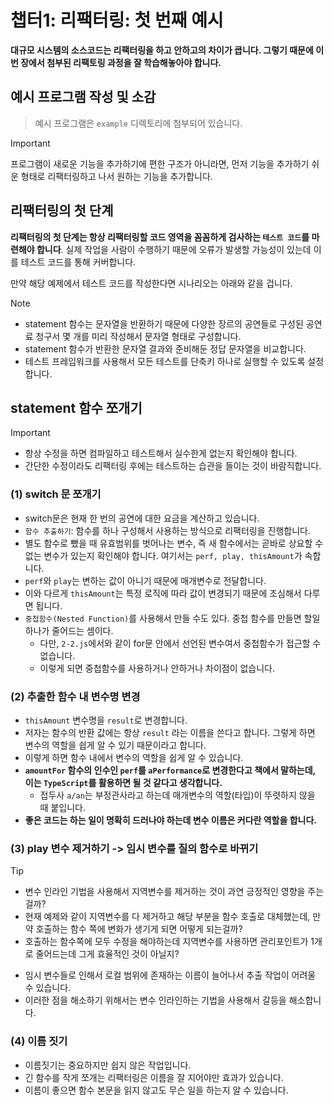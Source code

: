 # 챕터1: 리팩터링: 첫 번째 예시

**대규모 시스템의 소스코드는 리팩터링을 하고 안하고의 차이가 큽니다. 그렇기 때문에 이번 장에서 첨부된 리팩토링 과정을 잘 학습해놓아야 합니다.**

## 예시 프로그램 작성 및 소감

> 예시 프로그램은 `example` 디렉토리에 첨부되어 있습니다.

> [!IMPORTANT]
>
> 프로그램이 새로운 기능을 추가하기에 편한 구조가 아니라면, 먼저 기능을 추가하기 쉬운 형태로 리팩터링하고 나서 원하는 기능을 추가합니다.

## 리팩터링의 첫 단계

**리팩터링의 첫 단계는 항상 리팩터링할 코드 영역을 꼼꼼하게 검사하는 `테스트 코드`를 마련해야 합니다**. 실제 작업을 사람이 수행하기 때문에 오류가 발생할 가능성이 있는데 이를 테스트 코드를 통해 커버합니다.

만약 해당 예제에서 테스트 코드를 작성한다면 시나리오는 아래와 같을 겁니다.

> [!NOTE]
>
> - statement 함수는 문자열을 반환하기 때문에 다양한 장르의 공연들로 구성된 공연료 청구서 몇 개를 미리 작성해서 문자열 형태로 구성합니다.
> - statement 함수가 반환한 문자열 결과와 준비해둔 정답 문자열을 비교합니다.
> - 테스트 프레임워크를 사용해서 모든 테스트를 단축키 하나로 실행할 수 있도록 설정합니다.

## statement 함수 쪼개기

> [!IMPORTANT]
>
> - 항상 수정을 하면 컴파일하고 테스트해서 실수한게 없는지 확인해야 합니다.
> - 간단한 수정이라도 리팩터링 후에는 테스트하는 습관을 들이는 것이 바람직합니다.

### (1) switch 문 쪼개기

- switch문은 현재 한 번의 공연에 대한 요금을 계산하고 있습니다.
- `함수 추출하기`: 함수를 하나 구성해서 사용하는 방식으로 리팩터링을 진행합니다.
- 별도 함수로 뺐을 때 유효범위를 벗어나는 변수, 즉 새 함수에서는 곧바로 상요할 수 없는 변수가 있는지 확인해야 합니다. 여기서는 `perf, play, thisAmount`가 속합니다.
- `perf`와 `play`는 변하는 값이 아니기 때문에 매개변수로 전달합니다.
- 이와 다르게 `thisAmount`는 특정 로직에 따라 값이 변경되기 때문에 조심해서 다루면 됩니다.
- `중첩함수(Nested Function)`를 사용해서 만들 수도 있다. 중첩 함수를 만들면 할일 하나가 줄어드는 셈이다.
  - 다만, `2-2.js`에서와 같이 for문 안에서 선언된 변수여서 중첩함수가 접근할 수 없습니다.
  - 이렇게 되면 중첩함수를 사용하거나 안하거나 차이점이 없습니다.

### (2) 추출한 함수 내 변수명 변경

- `thisAmount` 변수명을 `result`로 변경합니다.
- 저자는 함수의 반환 값에는 항상 `result` 라는 이름을 쓴다고 합니다. 그렇게 하면 변수의 역할을 쉽게 알 수 있기 때문이라고 합니다.
- 이렇게 하면 함수 내에서 변수의 역할을 쉽게 알 수 있습니다.
- **`amountFor` 함수의 인수인 `perf`를 `aPerformance`로 변경한다고 책에서 말하는데, 이는 `TypeScript`를 활용하면 될 것 같다고 생각합니다.**
  - 접두사 `a/an`는 부정관사라고 하는데 매개변수의 역할(타입)이 뚜렷하지 않을 때 붙입니다.
- **좋은 코드는 하는 일이 명확히 드러나야 하는데 변수 이름은 커다란 역할을 합니다.**

### (3) play 변수 제거하기 -> 임시 변수를 질의 함수로 바뀌기

> [!TIP]
>
> - 변수 인라인 기법을 사용해서 지역변수를 제거하는 것이 과연 긍정적인 영향을 주는걸까?
> - 현재 예제와 같이 지역변수를 다 제거하고 해당 부분을 함수 호출로 대체했는데, 만약 호출하는 함수 쪽에 변화가 생기게 되면 어떻게 되는걸까?
> - 호출하는 함수쪽에 모두 수정을 해야하는데 지역변수를 사용하면 관리포인트가 1개로 줄어드는데 그게 효율적인 것이 아닐지?

- 임시 변수들로 인해서 로컬 범위에 존재하는 이름이 늘어나서 추출 작업이 어려울 수 있습니다.
- 이러한 점을 해소하기 위해서는 변수 인라인하는 기법을 사용해서 갈등을 해소합니다.

### (4) 이름 짓기

- 이름짓기는 중요하지만 쉽지 않은 작업입니다.
- 긴 함수를 작게 쪼개는 리팩터링은 이름을 잘 지어야만 효과가 있습니다.
- 이름이 좋으면 함수 본문을 읽지 않고도 무슨 일을 하는지 알 수 있습니다.